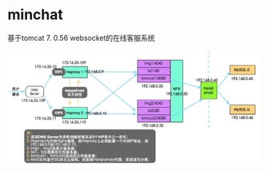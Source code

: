# minchat
基于tomcat 7. 0.56 websocket的在线客服系统

![image](https://github.com/laubrence/static/blob/master/系统架构图.jpg)
